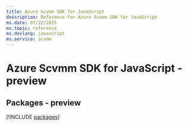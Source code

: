 ```yaml
---
title: Azure Scvmm SDK for JavaScript
description: Reference for Azure Scvmm SDK for JavaScript
ms.date: 07/22/2025
ms.topic: reference
ms.devlang: javascript
ms.service: scvmm
---
```

# Azure Scvmm SDK for JavaScript - preview
## Packages - preview
[!INCLUDE [packages](scvmm-index.md)]